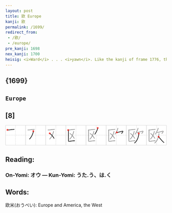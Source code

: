 ```yaml
---
layout: post
title: 欧 Europe
kanji: 欧
permalink: /1699/
redirect_from:
 - /欧/
 - /europe/
pre_kanji: 1698
nex_kanji: 1700
heisig: <i>Ward</i> . . . <i>yawn</i>. Like the kanji of frame 1776, this character is an abbreviation of the name of a geographical region.
---
```


## {1699}

## `Europe`

## [8]

<div class="stroke"><img src="../images/E6ACA7.png" /></div>

## Reading:

### On-Yomi: オウ &mdash; Kun-Yomi: うた.う、は.く

## Words:

欧米(おうべい): Europe and America, the West
